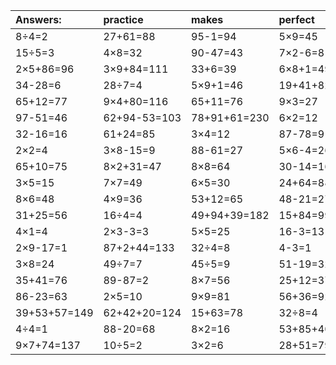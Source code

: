 | Answers: | practice | makes | perfect | ! |
| :--- | :--- | :--- | :--- | :--- |
| 8÷4=2 | 27+61=88 | 95-1=94 | 5×9=45 | 27-14=13 | 
| 15÷5=3 | 4×8=32 | 90-47=43 | 7×2-6=8 | 6×4=24 | 
| 2×5+86=96 | 3×9+84=111 | 33+6=39 | 6×8+1=49 | 97+98+57=252 | 
| 34-28=6 | 28÷7=4 | 5×9+1=46 | 19+41+82=142 | 56÷7=8 | 
| 65+12=77 | 9×4+80=116 | 65+11=76 | 9×3=27 | 13+27=40 | 
| 97-51=46 | 62+94-53=103 | 78+91+61=230 | 6×2=12 | 99+17-21=95 | 
| 32-16=16 | 61+24=85 | 3×4=12 | 87-78=9 | 54÷6=9 | 
| 2×2=4 | 3×8-15=9 | 88-61=27 | 5×6-4=26 | 3×6=18 | 
| 65+10=75 | 8×2+31=47 | 8×8=64 | 30-14=16 | 4÷2=2 | 
| 3×5=15 | 7×7=49 | 6×5=30 | 24+64=88 | 24÷4=6 | 
| 8×6=48 | 4×9=36 | 53+12=65 | 48-21=27 | 42÷7=6 | 
| 31+25=56 | 16÷4=4 | 49+94+39=182 | 15+84=99 | 24+18=42 | 
| 4×1=4 | 2×3-3=3 | 5×5=25 | 16-3=13 | 2×8-2=14 | 
| 2×9-17=1 | 87+2+44=133 | 32÷4=8 | 4-3=1 | 2×9-3=15 | 
| 3×8=24 | 49÷7=7 | 45÷5=9 | 51-19=32 | 4×6=24 | 
| 35+41=76 | 89-87=2 | 8×7=56 | 25+12=37 | 25-8=17 | 
| 86-23=63 | 2×5=10 | 9×9=81 | 56+36=92 | 78+12-65=25 | 
| 39+53+57=149 | 62+42+20=124 | 15+63=78 | 32÷8=4 | 3×7+66=87 | 
| 4÷4=1 | 88-20=68 | 8×2=16 | 53+85+40=178 | 37-31=6 | 
| 9×7+74=137 | 10÷5=2 | 3×2=6 | 28+51=79 | 47-32=15 | 
